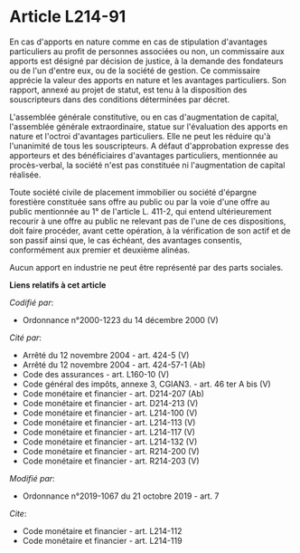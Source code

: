 # Article L214-91

En cas d'apports en nature comme en cas de stipulation d'avantages particuliers au profit de personnes associées ou non, un
commissaire aux apports est désigné par décision de justice, à la demande des fondateurs ou de l'un d'entre eux, ou de la
société de gestion. Ce commissaire apprécie la valeur des apports en nature et les avantages particuliers. Son rapport,
annexé au projet de statut, est tenu à la disposition des souscripteurs dans des conditions déterminées par décret.

L'assemblée générale constitutive, ou en cas d'augmentation de capital, l'assemblée générale extraordinaire, statue sur
l'évaluation des apports en nature et l'octroi d'avantages particuliers. Elle ne peut les réduire qu'à l'unanimité de tous
les souscripteurs. A défaut d'approbation expresse des apporteurs et des bénéficiaires d'avantages particuliers, mentionnée
au procès-verbal, la société n'est pas constituée ni l'augmentation de capital réalisée.

Toute société civile de placement immobilier ou société d'épargne forestière constituée sans offre au public ou par la voie
d'une offre au public mentionnée au 1° de l'article L. 411-2, qui entend ultérieurement recourir à une offre au public ne
relevant pas de l'une de ces dispositions, doit faire procéder, avant cette opération, à la vérification de son actif et de
son passif ainsi que, le cas échéant, des avantages consentis, conformément aux premier et deuxième alinéas.

Aucun apport en industrie ne peut être représenté par des parts sociales.

**Liens relatifs à cet article**

_Codifié par_:

  - Ordonnance n°2000-1223 du 14 décembre 2000 (V)

_Cité par_:

  - Arrêté du 12 novembre 2004 - art. 424-5 (V)
  - Arrêté du 12 novembre 2004 - art. 424-57-1 (Ab)
  - Code des assurances - art. L160-10 (V)
  - Code général des impôts, annexe 3, CGIAN3. - art. 46 ter A bis (V)
  - Code monétaire et financier - art. D214-207 (Ab)
  - Code monétaire et financier - art. D214-213 (V)
  - Code monétaire et financier - art. L214-100 (V)
  - Code monétaire et financier - art. L214-113 (V)
  - Code monétaire et financier - art. L214-117 (V)
  - Code monétaire et financier - art. L214-132 (V)
  - Code monétaire et financier - art. R214-200 (V)
  - Code monétaire et financier - art. R214-203 (V)

_Modifié par_:

  - Ordonnance n°2019-1067 du 21 octobre 2019 - art. 7

_Cite_:

  - Code monétaire et financier - art. L214-112
  - Code monétaire et financier - art. L214-119
